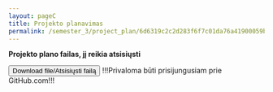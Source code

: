 ```yaml
---
layout: pageC
title: Projekto planavimas
permalink: /semester_3/project_plan/6d6319c2c2d283f6f7c01da76a41900059bc850ce4bcc9a1ff34fa6b00824d410d1fbf652d4dafda4fef176f448ee51b0ba790d683e4755daea42a5edb258ee4
---
```

<b> Projekto plano failas, jį reikia atsisiųsti</b>


<script type="text/javascript">
	"use strict";
window.history.pushState("object or string", "Title", "/ER_MAG_PG/semester_3/project_plan");
	</script>

<form method="get" action="https://github.com/Redwinas/MAG_ER_FILES/raw/main/edvinas.repečkav1.1.zip">
    <button class="button" type="submit">Download file/Atsisiųsti failą</button>
	<label>!!!Privaloma būti prisijungusiam prie GitHub.com!!!</label>
 </form>

